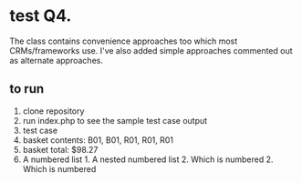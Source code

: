 # test Q4.
The class contains convenience approaches too which most CRMs/frameworks use. I've also added simple approaches commented out as alternate approaches.
## to run
1. clone repository
2. run index.php to see the sample test case output
3. test case
  1. basket contents: B01, B01, R01, R01, R01 
  2. basket total: $98.27
1. A numbered list
              1. A nested numbered list
              2. Which is numbered
          2. Which is numbered
